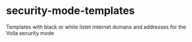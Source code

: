 # security-mode-templates
Templates with black or white listet internet domans and addresses for the Volla security mode

